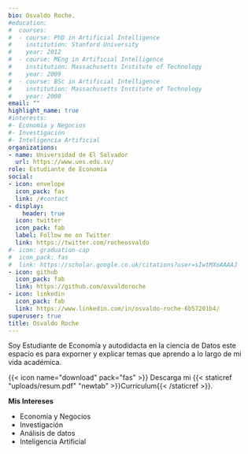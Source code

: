 ```yaml
---
bio: Osvaldo Roche.
#education:
#  courses:
#  - course: PhD in Artificial Intelligence
#    institution: Stanford University
#    year: 2012
#  - course: MEng in Artificial Intelligence
#    institution: Massachusetts Institute of Technology
#    year: 2009
#  - course: BSc in Artificial Intelligence
#    institution: Massachusetts Institute of Technology
#    year: 2008
email: ""
highlight_name: true
#interests:
#- Economía y Negocios
#- Investigación
#- Inteligencia Artificial
organizations:
- name: Universidad de El Salvador
  url: https://www.ues.edu.sv/
role: Estudiante de Economía
social:
- icon: envelope
  icon_pack: fas
  link: /#contact
- display:
    header: true
  icon: twitter
  icon_pack: fab
  label: Follow me on Twitter
  link: https://twitter.com/rocheosvaldo
#- icon: graduation-cap
#  icon_pack: fas
#  link: https://scholar.google.co.uk/citations?user=sIwtMXoAAAAJ
- icon: github
  icon_pack: fab
  link: https://github.com/osvaldoroche
- icon: linkedin
  icon_pack: fab
  link: https://www.linkedin.com/in/osvaldo-roche-6b57201b4/
superuser: true
title: Osvaldo Roche
---
```


Soy Estudiante de Economía y autodidacta en la ciencia de Datos este espacio es para exporner y explicar temas que aprendo a lo largo de mi vida académica. 

{{< icon name="download" pack="fas" >}} Descarga mi {{< staticref "uploads/resum.pdf" "newtab" >}}Currículum{{< /staticref >}}.

**Mis Intereses**

- Economía y Negocios
- Investigación
- Análisis de datos
- Inteligencia Artificial
